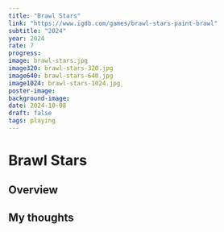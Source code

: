 ```yaml
---
title: "Brawl Stars"
link: "https://www.igdb.com/games/brawl-stars-paint-brawl"
subtitle: "2024"
year: 2024
rate: 7
progress:
image: brawl-stars.jpg
image320: brawl-stars-320.jpg
image640: brawl-stars-640.jpg
image1024: brawl-stars-1024.jpg
poster-image:
background-image:
date: 2024-10-08
draft: false
tags: playing
---
```


# Brawl Stars

## Overview



## My thoughts
